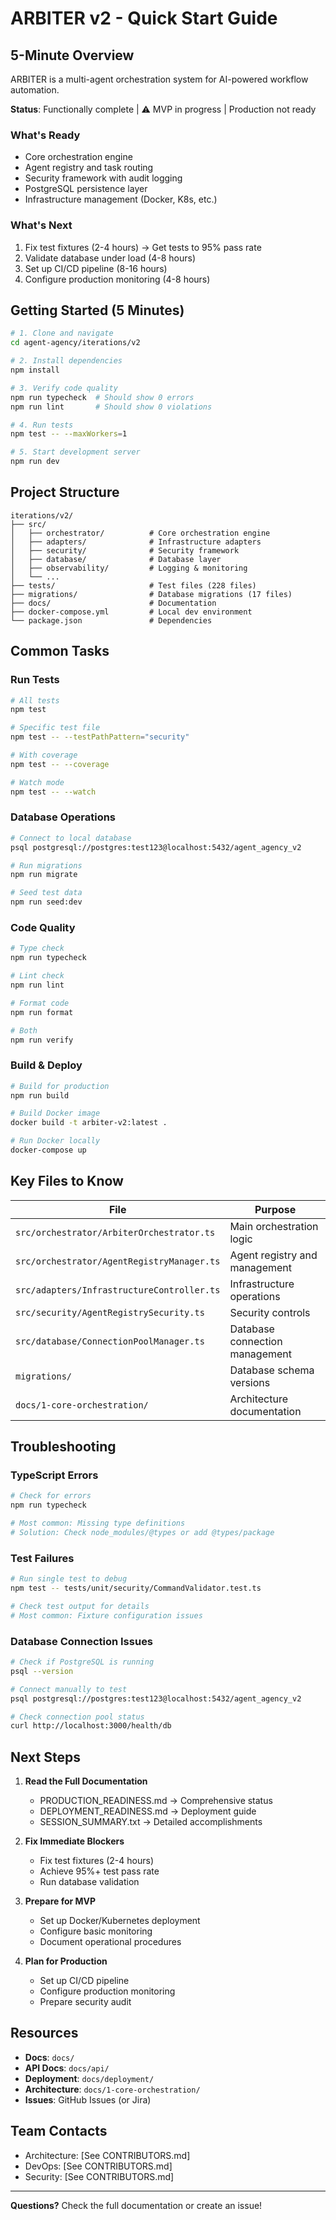 # ARBITER v2 - Quick Start Guide

## 5-Minute Overview

ARBITER is a multi-agent orchestration system for AI-powered workflow automation.

**Status**: Functionally complete | ⚠️ MVP in progress | Production not ready

### What's Ready
- Core orchestration engine
- Agent registry and task routing
- Security framework with audit logging
- PostgreSQL persistence layer
- Infrastructure management (Docker, K8s, etc.)

### What's Next
1. Fix test fixtures (2-4 hours) → Get tests to 95% pass rate
2. Validate database under load (4-8 hours)
3. Set up CI/CD pipeline (8-16 hours)
4. Configure production monitoring (4-8 hours)

## Getting Started (5 Minutes)

```bash
# 1. Clone and navigate
cd agent-agency/iterations/v2

# 2. Install dependencies
npm install

# 3. Verify code quality
npm run typecheck  # Should show 0 errors
npm run lint       # Should show 0 violations

# 4. Run tests
npm test -- --maxWorkers=1

# 5. Start development server
npm run dev
```

## Project Structure

```
iterations/v2/
├── src/
│   ├── orchestrator/          # Core orchestration engine
│   ├── adapters/              # Infrastructure adapters
│   ├── security/              # Security framework
│   ├── database/              # Database layer
│   ├── observability/         # Logging & monitoring
│   └── ...
├── tests/                     # Test files (228 files)
├── migrations/                # Database migrations (17 files)
├── docs/                      # Documentation
├── docker-compose.yml         # Local dev environment
└── package.json               # Dependencies
```

## Common Tasks

### Run Tests
```bash
# All tests
npm test

# Specific test file
npm test -- --testPathPattern="security"

# With coverage
npm test -- --coverage

# Watch mode
npm test -- --watch
```

### Database Operations
```bash
# Connect to local database
psql postgresql://postgres:test123@localhost:5432/agent_agency_v2

# Run migrations
npm run migrate

# Seed test data
npm run seed:dev
```

### Code Quality
```bash
# Type check
npm run typecheck

# Lint check
npm run lint

# Format code
npm run format

# Both
npm run verify
```

### Build & Deploy
```bash
# Build for production
npm run build

# Build Docker image
docker build -t arbiter-v2:latest .

# Run Docker locally
docker-compose up
```

## Key Files to Know

| File | Purpose |
|------|---------|
| `src/orchestrator/ArbiterOrchestrator.ts` | Main orchestration logic |
| `src/orchestrator/AgentRegistryManager.ts` | Agent registry and management |
| `src/adapters/InfrastructureController.ts` | Infrastructure operations |
| `src/security/AgentRegistrySecurity.ts` | Security controls |
| `src/database/ConnectionPoolManager.ts` | Database connection management |
| `migrations/` | Database schema versions |
| `docs/1-core-orchestration/` | Architecture documentation |

## Troubleshooting

### TypeScript Errors
```bash
# Check for errors
npm run typecheck

# Most common: Missing type definitions
# Solution: Check node_modules/@types or add @types/package
```

### Test Failures
```bash
# Run single test to debug
npm test -- tests/unit/security/CommandValidator.test.ts

# Check test output for details
# Most common: Fixture configuration issues
```

### Database Connection Issues
```bash
# Check if PostgreSQL is running
psql --version

# Connect manually to test
psql postgresql://postgres:test123@localhost:5432/agent_agency_v2

# Check connection pool status
curl http://localhost:3000/health/db
```

## Next Steps

1. **Read the Full Documentation**
   - PRODUCTION_READINESS.md → Comprehensive status
   - DEPLOYMENT_READINESS.md → Deployment guide
   - SESSION_SUMMARY.txt → Detailed accomplishments

2. **Fix Immediate Blockers**
   - Fix test fixtures (2-4 hours)
   - Achieve 95%+ test pass rate
   - Run database validation

3. **Prepare for MVP**
   - Set up Docker/Kubernetes deployment
   - Configure basic monitoring
   - Document operational procedures

4. **Plan for Production**
   - Set up CI/CD pipeline
   - Configure production monitoring
   - Prepare security audit

## Resources

- **Docs**: `docs/`
- **API Docs**: `docs/api/`
- **Deployment**: `docs/deployment/`
- **Architecture**: `docs/1-core-orchestration/`
- **Issues**: GitHub Issues (or Jira)

## Team Contacts

- Architecture: [See CONTRIBUTORS.md]
- DevOps: [See CONTRIBUTORS.md]
- Security: [See CONTRIBUTORS.md]

---

**Questions?** Check the full documentation or create an issue!
